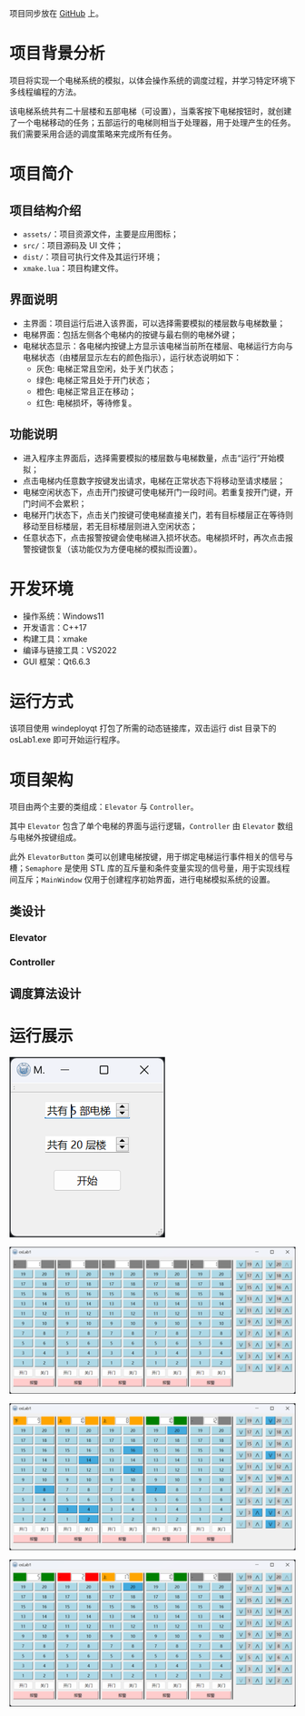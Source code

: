 项目同步放在 [GitHub](https://github.com/meoowny/Elevator_emulator) 上。

# 项目背景分析

项目将实现一个电梯系统的模拟，以体会操作系统的调度过程，并学习特定环境下多线程编程的方法。

该电梯系统共有二十层楼和五部电梯（可设置），当乘客按下电梯按钮时，就创建了一个电梯移动的任务；五部运行的电梯则相当于处理器，用于处理产生的任务。我们需要采用合适的调度策略来完成所有任务。

# 项目简介

## 项目结构介绍

- `assets/`：项目资源文件，主要是应用图标；
- `src/`：项目源码及 UI 文件；
- `dist/`：项目可执行文件及其运行环境；
- `xmake.lua`：项目构建文件。

## 界面说明

- 主界面：项目运行后进入该界面，可以选择需要模拟的楼层数与电梯数量；
- 电梯界面：包括左侧各个电梯内的按键与最右侧的电梯外键；
- 电梯状态显示：各电梯内按键上方显示该电梯当前所在楼层、电梯运行方向与电梯状态（由楼层显示左右的颜色指示），运行状态说明如下：
    - 灰色: 电梯正常且空闲，处于关门状态；
    - 绿色: 电梯正常且处于开门状态；
    - 橙色: 电梯正常且正在移动；
    - 红色: 电梯损坏，等待修复。

## 功能说明

- 进入程序主界面后，选择需要模拟的楼层数与电梯数量，点击“运行”开始模拟；
- 点击电梯内任意数字按键发出请求，电梯在正常状态下将移动至请求楼层；
- 电梯空闲状态下，点击开门按键可使电梯开门一段时间。若重复按开门键，开门时间不会累积；
- 电梯开门状态下，点击关门按键可使电梯直接关门，若有目标楼层正在等待则移动至目标楼层，若无目标楼层则进入空闲状态；
- 任意状态下，点击报警按键会使电梯进入损坏状态。电梯损坏时，再次点击报警按键恢复（该功能仅为方便电梯的模拟而设置）。

# 开发环境

- 操作系统：Windows11
- 开发语言：C++17
- 构建工具：xmake
- 编译与链接工具：VS2022
- GUI 框架：Qt6.6.3

# 运行方式

该项目使用 windeployqt 打包了所需的动态链接库，双击运行 dist 目录下的 osLab1.exe 即可开始运行程序。

# 项目架构

项目由两个主要的类组成：`Elevator` 与 `Controller`。

其中 `Elevator` 包含了单个电梯的界面与运行逻辑，`Controller` 由 `Elevator` 数组与电梯外按键组成。

此外 `ElevatorButton` 类可以创建电梯按键，用于绑定电梯运行事件相关的信号与槽；`Semaphore` 是使用 STL 库的互斥量和条件变量实现的信号量，用于实现线程间互斥；`MainWindow` 仅用于创建程序初始界面，进行电梯模拟系统的设置。

## 类设计

### Elevator

### Controller

## 调度算法设计

# 运行展示

![程序初始界面](./screenshots\startup.png)

![系统初始状态](./screenshots\screenshots_01.png)

![所有电梯正常运行时](./screenshots\screenshots_02.png)

![部分电梯损坏时](./screenshots\screenshots_03.png)


